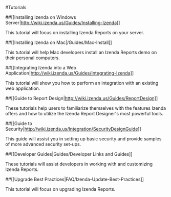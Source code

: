 #Tutorials

##[[Installing Izenda on Windows Server|http://wiki.izenda.us/Guides/Installing-Izenda]]

This tutorial will focus on installing Izenda Reports on your server.

##[[Installing Izenda on Mac|/Guides/Mac-Install]]

This tutorial will help Mac developers install an Izenda Reports demo on their personal computers.

##[[Integrating Izenda into a Web Application|http://wiki.izenda.us/Guides/Integrating-Izenda]]

This tutorial will show you how to perform an integration with an existing web application.

##[[Guide to Report Design|http://wiki.izenda.us/Guides/ReportDesign]]

These tutorials help users to familiarize themselves with the features Izenda offers and how to utilize the Izenda Report Designer's most powerful tools.

##[[Guide to Security|http://wiki.izenda.us/Integration/SecurityDesignGuide]]

This guide will assist you in setting up basic security and provide samples of more advanced security set-ups.

##[[Developer Guides|Guides/Developer Links and Guides]]

These tutorials will assist developers in working with and customizing Izenda Reports.

##[[Upgrade Best Practices|FAQ/Izenda-Update-Best-Practices]]

This tutorial will focus on upgrading Izenda Reports.